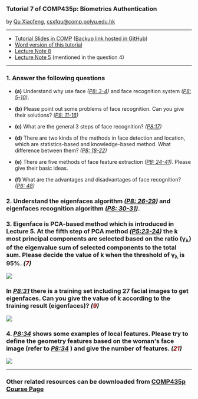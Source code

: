 ### Tutorial 7 of COMP435p: Biometrics Authentication ###

by [Qu Xiaofeng](http://www.quxiaofeng.me), [csxfqu@comp.polyu.edu.hk](mailto:csxfqu@comp.polyu.edu.hk?Subject=COMP435p%20tutorial%20question) 

---

+ [Tutorial Slides in COMP](http://www4.comp.polyu.edu.hk/~csxfqu/comp435p_tut_7.pdf) ([Backup link hosted in GitHub](https://github.com/quxiaofeng/COMP435p/raw/master/tut_7/comp435p_tut_7.pdf))
+ [Word version of this tutorial](http://www2.comp.polyu.edu.hk/~csdzhang/comp435p/Tutorial%207.doc)
+ [Lecture Note 8](http://www2.comp.polyu.edu.hk/~csdzhang/comp435p/Lecture%208.pdf)
+ [Lecture Note 5](http://www2.comp.polyu.edu.hk/~csdzhang/comp435p/Lecture%205.pdf) (mentioned in the question 4)

---

### 1. Answer the following questions ###

  + **(a)** Understand why use face *([P8: 3-4](http://www2.comp.polyu.edu.hk/~csdzhang/comp435p/Lecture%208.pdf))* and face recognition system *([P8: 5-10](http://www2.comp.polyu.edu.hk/~csdzhang/comp435p/Lecture%208.pdf))*.

  + **(b)** Please point out some problems of face recognition. Can you give their solutions?  *([P8: 11-16](http://www2.comp.polyu.edu.hk/~csdzhang/comp435p/Lecture%208.pdf))*

  + **(c)** What are the general 3 steps of face recognition?  *([P8:17](http://www2.comp.polyu.edu.hk/~csdzhang/comp435p/Lecture%208.pdf))*

  + **(d)** There are two kinds of the methods in face detection and location, which  are statistics-based and knowledge-based method. What difference between them? *([P8: 18-22](http://www2.comp.polyu.edu.hk/~csdzhang/comp435p/Lecture%208.pdf))*

  + **(e)** There are five methods of face feature extraction *([P8: 24-41](http://www2.comp.polyu.edu.hk/~csdzhang/comp435p/Lecture%208.pdf))*. Please give their basic ideas.

  + **(f)** What are the advantages and disadvantages of face recognition? *([P8: 48](http://www2.comp.polyu.edu.hk/~csdzhang/comp435p/Lecture%208.pdf))*



### 2. 	Understand the eigenfaces algorithm *([P8: 26-29](http://www2.comp.polyu.edu.hk/~csdzhang/comp435p/Lecture%208.pdf))* and eigenfaces recognition algorithm *([P8: 30-31](http://www2.comp.polyu.edu.hk/~csdzhang/comp435p/Lecture%208.pdf))*. ###


### 3. 	Eigenface is PCA-based method which is introduced in Lecture 5. At the fifth step of PCA method *([P5:23-24](http://www2.comp.polyu.edu.hk/~csdzhang/comp435p/Lecture%205.pdf))* the k most principal components are selected based on the ratio (γ<sub>λ</sub>) of the eigenvalue sum of selected components to the total sum. Please decide the value of k when the threshold of γ<sub>λ</sub> is 95%. *(<font color=darkred>7</font>)* ###

[![](http://i.imgur.com/NEJ8qj5.png)](http://i.imgur.com/NEJ8qj5.png)


### In *[P8:31](http://www2.comp.polyu.edu.hk/~csdzhang/comp435p/Lecture%208.pdf)* there is a training set including 27 facial images to get eigenfaces. Can you give the value of k according to the training result (eigenfaces)?  *(<font color=darkred>9</font>)* ###

![](http://i.imgur.com/fcfqbPw.jpg)

### 4. 	*[P8:34](http://www2.comp.polyu.edu.hk/~csdzhang/comp435p/Lecture%208.pdf)* shows some examples of local features. Please try to define the geometry features based on the woman's face image (refer to *[P8:34](http://www2.comp.polyu.edu.hk/~csdzhang/comp435p/Lecture%208.pdf)* ) and give the number of features.  *(<font color=darkred>21</font>)* ###

[![](http://i.imgur.com/YUp3g2x.png)](http://i.imgur.com/YUp3g2x.png)

---

### Other related resources can be downloaded from [COMP435p Course Page](http://www2.comp.polyu.edu.hk/~csdzhang/comp435p/index.html) ###



